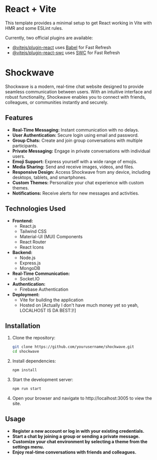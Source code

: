 # React + Vite

This template provides a minimal setup to get React working in Vite with HMR and some ESLint rules.

Currently, two official plugins are available:

- [@vitejs/plugin-react](https://github.com/vitejs/vite-plugin-react/blob/main/packages/plugin-react/README.md) uses [Babel](https://babeljs.io/) for Fast Refresh
- [@vitejs/plugin-react-swc](https://github.com/vitejs/vite-plugin-react-swc) uses [SWC](https://swc.rs/) for Fast Refresh

# Shockwave

Shockwave is a modern, real-time chat website designed to provide seamless communication between users. With an intuitive interface and robust functionality, Shockwave enables you to connect with friends, colleagues, or communities instantly and securely.

## Features

- **Real-Time Messaging:** Instant communication with no delays.
- **User Authentication:** Secure login using email and password.
- **Group Chats:** Create and join group conversations with multiple participants.
- **Private Messaging:** Engage in private conversations with individual users.
- **Emoji Support:** Express yourself with a wide range of emojis.
- **Media Sharing:** Send and receive images, videos, and files.
- **Responsive Design:** Access Shockwave from any device, including desktops, tablets, and smartphones.
- **Custom Themes:** Personalize your chat experience with custom themes.
- **Notifications:** Receive alerts for new messages and activities.

## Technologies Used

- **Frontend:**
  - React.js
  - Tailwind CSS
  - Material-UI (MUI) Components
  - React Router
  - React Icons
- **Backend:**
  - Node.js
  - Express.js
  - MongoDB
- **Real-Time Communication:**
  - Socket.IO
- **Authentication:**
  - Firebase Authentication
- **Deployment:**
  - Vite for building the application
  - Hosted on [Actually I don't have much money yet so yeah, LOCALHOST IS DA BEST:)!]

## Installation

1. Clone the repository:
   ```bash
   git clone https://github.com/yourusername/shockwave.git
   cd shockwave

2. Install dependencies:
   ```bash
   npm install

3. Start the development server:
   ```bash
   npm run start

4. Open your browser and navigate to http://localhost:3005 to view the site.

## Usage
- **Register a new account or log in with your existing credentials.**
- **Start a chat by joining a group or sending a private message.**
- **Customize your chat environment by selecting a theme from the settings menu.**
- **Enjoy real-time conversations with friends and colleagues.**
